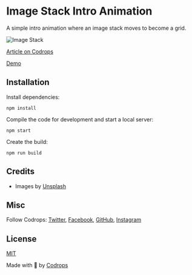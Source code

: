 # Image Stack Intro Animation

A simple intro animation where an image stack moves to become a grid.

![Image Stack](https://tympanus.net/codrops/wp-content/uploads/2020/11/IntroImageStackAnimation_featured.jpg)

[Article on Codrops](https://tympanus.net/codrops/?p=52018)

[Demo](https://tympanus.net/Development/ImageStackGrid/)


## Installation

Install dependencies:

```
npm install
```

Compile the code for development and start a local server:

```
npm start
```

Create the build:

```
npm run build
```

## Credits

- Images by [Unsplash](http://unsplash.com)


## Misc

Follow Codrops: [Twitter](http://www.twitter.com/codrops), [Facebook](http://www.facebook.com/codrops), [GitHub](https://github.com/codrops), [Instagram](https://www.instagram.com/codropsss/)

## License
[MIT](LICENSE)

Made with :blue_heart: by [Codrops](http://www.codrops.com)






